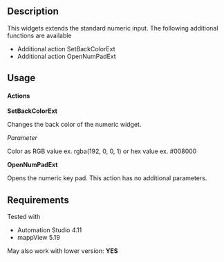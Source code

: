 ## Description
This widgets extends the standard numeric input. The following additional functions are available

* Additional action SetBackColorExt
* Additional action OpenNumPadExt

## Usage

#### Actions

**SetBackColorExt**

Changes the back color of the numeric widget.

*Parameter*

Color as RGB value ex. rgba(192, 0, 0, 1) or hex value ex. #008000

**OpenNumPadExt**

Opens the numeric key pad. This action has no additional parameters.

## Requirements

Tested with

* Automation Studio 4.11
* mappView 5.19

May also work with lower version: **YES**



